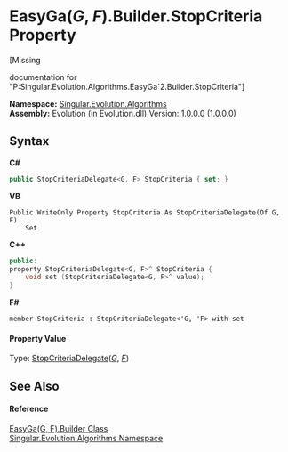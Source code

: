 # EasyGa(*G*, *F*).Builder.StopCriteria Property 
 

\[Missing <summary> documentation for "P:Singular.Evolution.Algorithms.EasyGa`2.Builder.StopCriteria"\]

**Namespace:**&nbsp;<a href="abe06fa4-bd7d-97b9-28d0-1b08952971eb">Singular.Evolution.Algorithms</a><br />**Assembly:**&nbsp;Evolution (in Evolution.dll) Version: 1.0.0.0 (1.0.0.0)

## Syntax

**C#**<br />
``` C#
public StopCriteriaDelegate<G, F> StopCriteria { set; }
```

**VB**<br />
``` VB
Public WriteOnly Property StopCriteria As StopCriteriaDelegate(Of G, F)
	Set
```

**C++**<br />
``` C++
public:
property StopCriteriaDelegate<G, F>^ StopCriteria {
	void set (StopCriteriaDelegate<G, F>^ value);
}
```

**F#**<br />
``` F#
member StopCriteria : StopCriteriaDelegate<'G, 'F> with set

```


#### Property Value
Type: <a href="670fc923-8183-ea3d-535e-12540892cc62">StopCriteriaDelegate</a>(<a href="29c1d5fc-2784-8fb5-0c46-438b59fd6a9c">*G*</a>, <a href="29c1d5fc-2784-8fb5-0c46-438b59fd6a9c">*F*</a>)

## See Also


#### Reference
<a href="9098310a-97ee-397b-6869-a7e55c0645f7">EasyGa(G, F).Builder Class</a><br /><a href="abe06fa4-bd7d-97b9-28d0-1b08952971eb">Singular.Evolution.Algorithms Namespace</a><br />